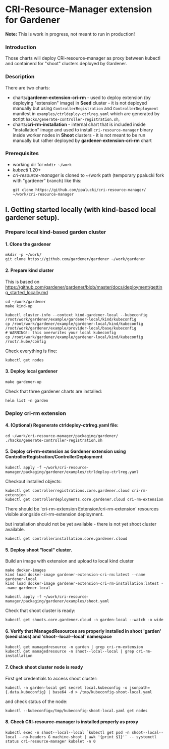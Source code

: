 # CRI-Resource-Manager extension for Gardener

**Note:** This is work in progress, not meant to run in production!

### Introduction

Those charts will deploy CRI-resource-manager as proxy between kubectl and containerd for "shoot" clusters deployed by Gardener.

### Description

There are two charts:

- charts/**gardener-extension-cri-rm** - used to deploy extension (by deploying "extension" image) in **Seed** cluster - it is not deployed manually but using `ControllerRegistration` and `ControllerDeployment` manifest in `examples/ctrldeploy-ctrlreg.yaml` which are generated by script `hacks/generate-controller-registration.sh`,
- charts/**cri-rm-installation** - internal chart that is included inside "installation" image and used to install `cri-resource-manager` binary inside worker nodes in **Shoot** clusters - it is not meant to be run manually but rather deployed by **gardener-extension-cri-rm** chart

### Prerequisites

- working dir for `mkdir ~/work`
- *kubectl* 1.20+
- *cri-resource-manager* is cloned to ~/work path (temporary ppalucki fork with "gardener" branch) like this:
    ```
    git clone https://github.com/ppalucki/cri-resource-manager/ ~/work/cri-resource-manager
    ```

## I. Getting started locally (with kind-based local gardener setup).

### Prepare local kind-based garden cluster

#### 1. Clone the gardener
```
mkdir -p ~/work/
git clone https://github.com/gardener/gardener ~/work/gardener
```

#### 2. Prepare kind cluster 

This is based on https://github.com/gardener/gardener/blob/master/docs/deployment/getting_started_locally.md


```
cd ~/work/gardener
make kind-up

kubectl cluster-info --context kind-gardener-local --kubeconfig /root/work/gardener/example/gardener-local/kind/kubeconfig
cp /root/work/gardener/example/gardener-local/kind/kubeconfig /root/work/gardener/example/provider-local/base/kubeconfig
# WARNING!: this overwrites your local kubeconfig
cp /root/work/gardener/example/gardener-local/kind/kubeconfig /root/.kube/config
```

Check everything is fine:
```
kubectl get nodes
```

####  3. Deploy local gardener

```
make gardener-up
```

Check that three gardener charts are installed:
```
helm list -n garden
```

### Deploy cri-rm extension

#### 4. (Optional) Regenerate ctrldeploy-ctrlreg.yaml file:

```
cd ~/work/cri-resource-manager/packaging/gardener/
./hacks/generate-controller-registration.sh
```

#### 5. Deploy cri-rm-extension as Gardener extension using ControllerRegistration/ControllerDeployment

```
kubectl apply -f ~/work/cri-resource-manager/packaging/gardener/examples/ctrldeploy-ctrlreg.yaml
```

Checkout installed objects:
```
kubectl get controllerregistrations.core.gardener.cloud cri-rm-extension
kubectl get controllerdeployments.core.gardener.cloud cri-rm-extension
```
There should be 'cri-rm-extension   Extension/cri-rm-extension' resources visible alongside cri-rm-extension deployment.

but installation should not be yet available - there is not yet shoot cluster available.

```
kubectl get controllerinstallation.core.gardener.cloud 
```

#### 5. Deploy shoot "local" cluster.

Build an image with extension and upload to local kind cluster
```
make docker-images
kind load docker-image gardener-extension-cri-rm:latest --name gardener-local
kind load docker-image gardener-extension-cri-rm-installation:latest --name gardener-local
```


```
kubectl apply -f ~/work/cri-resource-manager/packaging/gardener/examples/shoot.yaml
```

Check that shoot cluster is ready:

```
kubectl get shoots.core.gardener.cloud -n garden-local --watch -o wide
```

#### 6. Verify that ManagedResources are properly installed in shoot 'garden' (seed class) and  'shoot--local--local' namespace

```
kubectl get managedresource -n garden | grep cri-rm-extension
kubectl get managedresource -n shoot--local--local | grep cri-rm-installation
```

#### 7. Check shoot cluster node is ready

First get credentials to access shoot cluster:

``` 
kubectl -n garden-local get secret local.kubeconfig -o jsonpath={.data.kubeconfig} | base64 -d > /tmp/kubeconfig-shoot-local.yaml
```

and check status of the node:
```
kubectl --kubeconfig=/tmp/kubeconfig-shoot-local.yaml get nodes
```

#### 8. Check CRI-resource-manager is installed properly as proxy

```
kubectl exec -n shoot--local--local `kubectl get pod -n shoot--local--local --no-headers G machine-shoot | awk '{print $1}'` -- systemctl status cri-resource-manager kubelet -n 0
```
